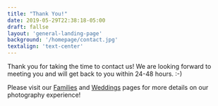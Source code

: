 ```yaml
---
title: "Thank You!"
date: 2019-05-29T22:38:18-05:00
draft: fallse
layout: 'general-landing-page'
background: '/homepage/contact.jpg'
textalign: 'text-center'
---
```

Thank you for taking the time to contact us! We are looking forward to meeting you and will get back to you within 24-48 hours. :-)

Please visit our [Families](/portfolio/families) and [Weddings](/portfolio/weddings) pages for more details on our photography experience!
